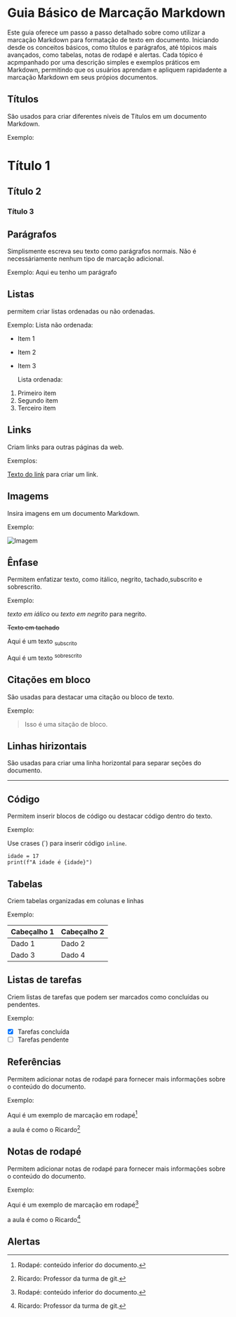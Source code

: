 # Guia Básico de Marcação Markdown
Este guia oferece um passo a passo detalhado sobre como utilizar  a marcação Markdown para formatação de texto em documento. Iniciando desde os conceitos básicos, como títulos e parágrafos, até tópicos mais avançados, como tabelas, notas de rodapé e alertas. Cada tópico é acpmpanhado por uma descrição simples e exemplos práticos em Markdown, permitindo que os usuários aprendam e apliquem rapidadente a marcação Markdown em seus própios documentos.

## Títulos
São usados para criar diferentes níveis de Títulos em um documento Markdown.

Exemplo:
# Título 1
## Título 2
### Título 3

## Parágrafos 
Simplismente escreva seu texto como parágrafos normais. Não é necessáriamente nenhum tipo de marcação adicional.

Exemplo:
Aqui eu tenho um parágrafo

## Listas
permitem criar listas ordenadas ou não ordenadas.

Exemplo:
Lista não ordenada: 

* Item 1
* Item 2
* Item 3

  Lista ordenada:
  
1. Primeiro item
2. Segundo item
3. Terceiro item 
  
## Links
Criam links para outras páginas da web.

Exemplos: 

[Texto do link](URL) para criar um link.

## Imagems
Insira imagens em um documento Markdown.

Exemplo:

![Imagem](URL_da_imagem)

## Ênfase
Permitem enfatizar texto, como itálico, negrito, tachado,subscrito e sobrescrito.

Exemplo:

*texto em iálico* ou _texto em negrito_ para negrito.

~~Texto em tachado~~

Aqui é um texto <sub> subscrito </sub>

Aqui é um texto <sup> sobrescrito </sup>

## Citações em bloco
São usadas para destacar uma citação ou bloco de texto.

Exemplo:

> Isso é uma sitação de bloco.

## Linhas hirizontais
São usadas para criar uma linha horizontal para separar seções do documento.

---

## Código 
Permitem inserir blocos de código ou destacar código dentro do texto.

Exemplo:

Use crases (\`) para inserir código `inline`.

```
idade = 17
print(f"A idade é {idade}")
```
## Tabelas
Criem tabelas organizadas em colunas e linhas 

Exemplo:

| Cabeçalho 1 | Cabeçalho 2 |
|-------------|-------------|
| Dado 1      | Dado 2      |
| Dado 3      | Dado 4      |

## Listas de tarefas
Criem listas de tarefas que podem ser marcados como concluídas ou pendentes.

Exemplo:

- [x] Tarefas concluída
- [ ] Tarefas pendente

## Referências
Permitem adicionar notas de rodapé para fornecer mais informações sobre o conteúdo do documento.

Exemplo:

Aqui é um exemplo de marcação em rodapé[^1]

a aula é como o Ricardo[^2]

[^1]: Rodapé: conteúdo inferior do documento.
[^2]: Ricardo: Professor da turma de git.

## Notas de rodapé
Permitem adicionar notas de rodapé para fornecer mais informações sobre o conteúdo do documento.

Exemplo:

Aqui é um exemplo de marcação em rodapé[^1]

a aula é como o Ricardo[^2]

[^1]: Rodapé: conteúdo inferior do documento.
[^2]: Ricardo: Professor da turma de git.

## Alertas
